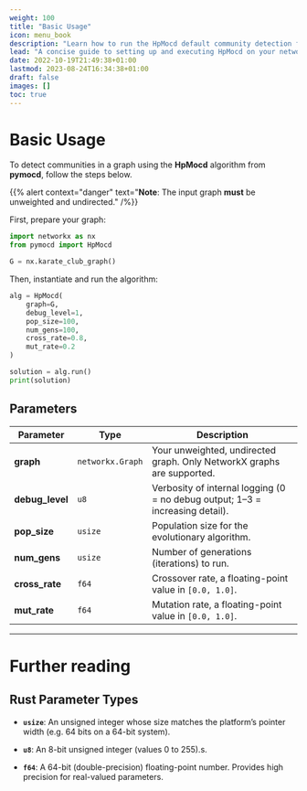 ```yaml
---
weight: 100
title: "Basic Usage"
icon: menu_book
description: "Learn how to run the HpMocd default community detection function"
lead: "A concise guide to setting up and executing HpMocd on your network."
date: 2022-10-19T21:49:38+01:00
lastmod: 2023-08-24T16:34:38+01:00
draft: false
images: []
toc: true
---
```


# Basic Usage

To detect communities in a graph using the **HpMocd** algorithm from **pymocd**, follow the steps below.

{{% alert context="danger" text="**Note**: The input graph **must** be unweighted and undirected." /%}}

First, prepare your graph:

```python
import networkx as nx
from pymocd import HpMocd

G = nx.karate_club_graph()
```

Then, instantiate and run the algorithm:

```python
alg = HpMocd(
    graph=G,
    debug_level=1,
    pop_size=100,
    num_gens=100,
    cross_rate=0.8,
    mut_rate=0.2
)

solution = alg.run()
print(solution)
```

## Parameters

| Parameter     | Type               | Description                                                                    |
|---------------|--------------------|--------------------------------------------------------------------------------|
| **graph**     | `networkx.Graph`   | Your unweighted, undirected graph. Only NetworkX graphs are supported.         |
| **debug_level** | `u8`             | Verbosity of internal logging (0 = no debug output; 1–3 = increasing detail).  |
| **pop_size**  | `usize`            | Population size for the evolutionary algorithm.                                |
| **num_gens**  | `usize`            | Number of generations (iterations) to run.                                     |
| **cross_rate** | `f64`             | Crossover rate, a floating-point value in `[0.0, 1.0]`.                         |
| **mut_rate**  | `f64`              | Mutation rate, a floating-point value in `[0.0, 1.0]`.                          |


---

# Further reading

## Rust Parameter Types 

* **`usize`**: An unsigned integer whose size matches the platform’s pointer width (e.g. 64 bits on a 64-bit system). 

* **`u8`**: An 8-bit unsigned integer (values 0 to 255).s.

* **`f64`**: A 64-bit (double-precision) floating-point number. Provides high precision for real-valued parameters.